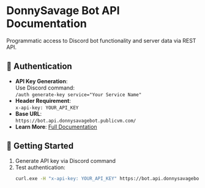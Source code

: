 # DonnySavage Bot API Documentation

Programmatic access to Discord bot functionality and server data via REST API.

## 🔑 Authentication
- **API Key Generation**:  
  Use Discord command:  
  `/auth generate-key service="Your Service Name"`
- **Header Requirement**:  
  `x-api-key: YOUR_API_KEY`
- **Base URL**:  
  `https://bot.api.donnysavagebot.publicvm.com/`
- **Learn More**: [Full Documentation](https://abdo129.github.io/DonnySavageApiDocumentationGuide.github.io/)

## 🚀 Getting Started
1. Generate API key via Discord command
2. Test authentication:
   ```bash
   curl.exe -H "x-api-key: YOUR_API_KEY" https://bot.api.donnysavagebot.publicvm.com/api/secure-data
